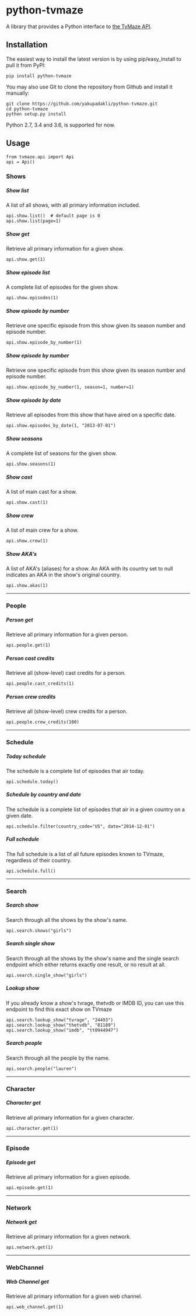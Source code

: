 # python-tvmaze

A library that provides a Python interface to [the TvMaze API](http://www.tvmaze.com/api).

## Installation

The easiest way to install the latest version
is by using pip/easy_install to pull it from PyPI:

    pip install python-tvmaze

You may also use Git to clone the repository from
Github and install it manually:

    git clone https://github.com/yakupadakli/python-tvmaze.git
    cd python-tvmaze
    python setup.py install

Python 2.7, 3.4 and 3.6, is supported for now.

## Usage

    from tvmaze.api import Api
    api = Api()

### Shows

##### Show list

A list of all shows, with all primary information included. 

    api.show.list()  # default page is 0
    api.show.list(page=1)

##### Show get

Retrieve all primary information for a given show.

    api.show.get(1)

##### Show episode list

A complete list of episodes for the given show.

    api.show.episodes(1)

##### Show episode by number

Retrieve one specific episode from this show given its season number and episode number.

    api.show.episode_by_number(1)

##### Show episode by number

Retrieve one specific episode from this show given its season number and episode number.

    api.show.episode_by_number(1, season=1, number=1)

##### Show episode by date

Retrieve all episodes from this show that have aired on a specific date.

    api.show.episodes_by_date(1, "2013-07-01")

##### Show seasons

A complete list of seasons for the given show.

    api.show.seasons(1)

##### Show cast

A list of main cast for a show.

    api.show.cast(1)

##### Show crew

A list of main crew for a show.

    api.show.crew(1)

##### Show AKA's

A list of AKA's (aliases) for a show. 
An AKA with its country set to null indicates an AKA in the show's original country.

    api.show.akas(1)


---


### People

##### Person get

Retrieve all primary information for a given person.

    api.people.get(1)

##### Person cast credits

Retrieve all (show-level) cast credits for a person.

    api.people.cast_credits(1)

##### Person crew credits

Retrieve all (show-level) crew credits for a person.

    api.people.crew_credits(100)


---


### Schedule

##### Today schedule

The schedule is a complete list of episodes that air today.

    api.schedule.today()

##### Schedule by country and date

The schedule is a complete list of episodes that air in a given country on a given date.

    api.schedule.filter(country_code="US", date="2014-12-01")

##### Full schedule

The full schedule is a list of all future episodes known to TVmaze, regardless of their country.

    api.schedule.full()


---


### Search

##### Search show

Search through all the shows by the show's name.

    api.search.shows("girls")

##### Search single show

Search through all the shows by the show's name and the 
single search endpoint which either returns exactly one result, or no result at all.

    api.search.single_show("girls")

##### Lookup show

If you already know a show's tvrage, thetvdb or IMDB ID, 
you can use this endpoint to find this exact show on TVmaze

    api.search.lookup_show("tvrage", "24493")
    api.search.lookup_show("thetvdb", "81189")
    api.search.lookup_show("imdb", "tt0944947")

##### Search people

Search through all the people by the name.

    api.search.people("lauren")


---


### Character

##### Character get

Retrieve all primary information for a given character.

    api.character.get(1)


---


### Episode

##### Episode get

Retrieve all primary information for a given episode.

    api.episode.get(1)


---


### Network

##### Network get

Retrieve all primary information for a given network.

    api.network.get(1)


---


### WebChannel

##### Web Channel get

Retrieve all primary information for a given web channel.

    api.web_channel.get(1)
